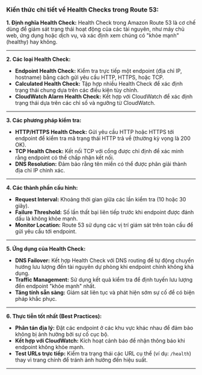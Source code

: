 ### Kiến thức chi tiết về Health Checks trong Route 53:

**1. Định nghĩa Health Check:**
Health Check trong Amazon Route 53 là cơ chế dùng để giám sát trạng thái hoạt động của các tài nguyên, như máy chủ web, ứng dụng hoặc dịch vụ, và xác định xem chúng có "khỏe mạnh" (healthy) hay không.

---

**2. Các loại Health Check:**
- **Endpoint Health Check:** Kiểm tra trực tiếp một endpoint (địa chỉ IP, hostname) bằng cách gửi yêu cầu HTTP, HTTPS, hoặc TCP.
- **Calculated Health Check:** Tập hợp nhiều Health Check để xác định trạng thái chung dựa trên các điều kiện tùy chỉnh.
- **CloudWatch Alarm Health Check:** Kết hợp với CloudWatch để xác định trạng thái dựa trên các chỉ số và ngưỡng từ CloudWatch.

---

**3. Các phương pháp kiểm tra:**
- **HTTP/HTTPS Health Check:** Gửi yêu cầu HTTP hoặc HTTPS tới endpoint để kiểm tra mã trạng thái HTTP trả về (thường kỳ vọng là 200 OK).
- **TCP Health Check:** Kết nối TCP với cổng được chỉ định để xác minh rằng endpoint có thể chấp nhận kết nối.
- **DNS Resolution:** Đảm bảo rằng tên miền có thể được phân giải thành địa chỉ IP chính xác.

---

**4. Các thành phần cấu hình:**
- **Request Interval:** Khoảng thời gian giữa các lần kiểm tra (10 hoặc 30 giây).
- **Failure Threshold:** Số lần thất bại liên tiếp trước khi endpoint được đánh dấu là không khỏe mạnh.
- **Monitor Location:** Route 53 sử dụng các vị trí giám sát trên toàn cầu để gửi yêu cầu tới endpoint.

---

**5. Ứng dụng của Health Check:**
- **DNS Failover:** Kết hợp Health Check với DNS routing để tự động chuyển hướng lưu lượng đến tài nguyên dự phòng khi endpoint chính không khả dụng.
- **Traffic Management:** Sử dụng kết quả kiểm tra để định tuyến lưu lượng đến endpoint "khỏe mạnh" nhất.
- **Tăng tính sẵn sàng:** Giám sát liên tục và phát hiện sớm sự cố để có biện pháp khắc phục.

---

**6. Thực tiễn tốt nhất (Best Practices):**
- **Phân tán địa lý:** Đặt các endpoint ở các khu vực khác nhau để đảm bảo không bị ảnh hưởng bởi sự cố cục bộ.
- **Kết hợp với CloudWatch:** Kích hoạt cảnh báo để nhận thông báo khi endpoint không khỏe mạnh.
- **Test URLs trực tiếp:** Kiểm tra trạng thái các URL cụ thể (ví dụ: `/health`) thay vì trang chính để tránh ảnh hưởng đến hiệu suất.

---
